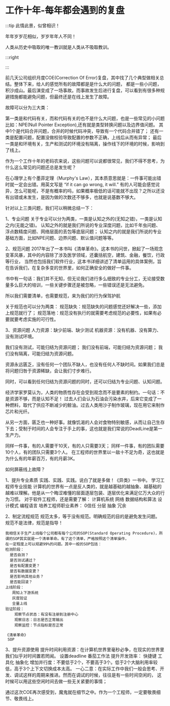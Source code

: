 # 工作十年-每年都会遇到的复盘

:::tip 此情此景，似曾相识！

年年岁岁花相似，岁岁年年人不同！

人类从历史中吸取的唯一教训就是人类从不吸取教训。

:::right


:::

前几天公司组织月度COE(Correction Of Error)复盘，其中找了几个典型做相关总结。整体下来，给人的感觉所有的故障都是是什么大的问题，
都是一些小问题，积沙成山。最后演变成了一场事故。而事故发生后进行复盘，可以看到有很多种规避措施都能避免问题，但最终还是在线上发生了故障。

故障可以分为三大类：

第一类是和代码有关，而和代码有关的也不是什么大问题，也是一些常见的小问题比如：NPE(Null Pointer Exception),还有就是类型转换问题以及边界值问题。
其中1个是代码合并问题，合并的时候代码冲突，导致有一个代码合并错了；
还有一类是配置问题，配置没做校验导致配置的参数不正确，上线后从而有异常；
最后一类是和环境有关，生产和测试的环境没有隔离，操作线下的环境的时候，影响到了线上。

作为一个工作十年的老码农来说，这些问题可以说都很常见，我们不得不思考，为什么这么常见的问题还总是发生呢？

在心理学上有个墨菲定理（Murphy's Law），其本质意思就是：一件事可能出错时就一定会出错。用英文写是 “if it can go wrong, it will.”
有的人可能会感觉诧异，怎么可能呢，不是有概率的吗，如果概率极低的话可能就不出现？之所以还没有出错或未发生，是因为做的次数还不够多，也就是说基数不够大。

针对以上三类问题，我们可以稍微总结一下：

1、专业问题
  关于专业可以分为两类，一类是认知之外的(无知之错)，一类是认知之内(无能之错)。
  认知之外的就是我们所说的专业深度问题，比如千年虫问题、浮点数精度问题、网络层面的丢包等底层问题；
  认知之内的就是我们所说的专业基础方面，比如NPE问题、边界问题、默认值问题等等。
  
2、规范问题
  2017年出了一本书叫《清单革命》。这本书的问世，掀起了一场观念变革风暴，其中的内容除了涉及医学领域，还囊括航空，建筑、金融，餐饮，行政等行业，
  当然也包括我们软件行业，这本书详细讲述了清单运用的具体案例，旨在告诉我们，在复杂多变的世界里，如何正确安全的做好一件事。
  
  书中有一句话：我们并不无知，但无论我们进行多么细致的专业分工，无论接受数量多么巨大的培训，一些关键步骤还是被忽略，一些错误还是无法避免。
  
  所以我们需要清单，也需要规范，来为我们的行为保驾护航
  
  关于规范也可以分为两类：
  规范缺失：规范缺失的问题感觉还好解决一些，添加上规范就行了；
  规范落地：规范没有执行的就需要考虑规范的必要性，如果有必要就要考虑实施的可行性。
  
3、资源问题
   人力资源：缺少前端、缺少测试
   机器资源：没有机器、没有算力、没有测试环境。
   
   我们没有测试，可能归结为资源问题；
   我们没有前端，可能归结为资源问题；
   我们没有隔离，可能归结为资源问题。
      
   资源永远匮乏，没有任何一个团队不缺人，也没有任何人不缺时间。如果我们总是将问题归咎于资源稀缺，会让我们寸步难行。
    
   同时，可以看到任何归结为资源问题的同时，还可以归结为专业问题、认知问题。
    
   经济学家罗莫认为，人类的物质性存在会受到观念而不是要素的制约。一句话：不是资源不够，而是认知不足！
   过去人们会认为石油会污染水井，后来它变成了一种燃料，取代了供应不断减少的鲸油。过去人类用沙子制作玻璃，现在用它来制作芯片和光纤。
    
   从另一方面，匮乏也一种好事。就像饥渴的人会对食物特别敏感，从而让自己生存下去；受制于时间的人会专注于手上的事，这也就是我们常说的DeadLine是第一生产力。
     
   同样一件事，有的人需要干10天，有的人只需要3天；
   同样一件事，有的团队需要10个人，有的团队只需要3个人。
   在工程师的世界里以一敌十不足为奇，这也就是为什么有的年薪百万，有的月薪3K。

如何屏蔽线上故障？

1、提升专业素质
    实践、实践、实践。说白了就是多做！《异类》一书中。
   学习工程师专业技能
      计算机的世界有一点是反人类的，就是越基础的越抽象、越基础的越难以理解。他是从一个晦涩难懂的层面逐层包装、逐层优化来满足亿万大众的行为习惯。
      对于软件工程师，还是需要了解：
      计算机系统
      网络
      数据结构和算法
      设计模式
      编程语言
   培养工程师职业素养：
      0信任
      分层
      抽象
      冗余
    
2、制定流程规范
    规范太多，等于没有规范。明确规范的目的是避免发生问题。
    规范不是法律，规范是指导！
   
    我相信关于生产上线每个公司都有每个公司的SOP(Standard Operating Procedure)，所谓的SOP其实就是一个清单革命。有了这个清单，严格按照这个清单操作，
    在一定程度上可以规避99%的问题。其中一般的SOP包括：
    检测阶段：
      是否自测？
      是否测试通过？
      是否有配置变更？
      是否有数据变更？
      是否影响其他业务？
      是否能回滚？
    上线阶段：
       周知上下游系统
       灰度验证
       全量上线
    验证阶段：
        观察节点状态：有没有注册到注册中心
        观察日志：日志是否正常输出
        观察监控：节点指标是否正常
        
    《清单革命》
     SOP

3、提升资源使用
   提升时间利用资源：在计算机世界里毫秒必争，在现实的世界里我们似乎对时间置若罔闻。
    设置deadline
    番茄工作法
   提升开发效率：
    快捷键
    工具化
    抽象化
   增加并行度：不要低于2个，不要高于3个。低于2个大脑利用率较低，高于3个上下文切换成本太高。
    一心二意：在实际工作中我们一般会思考、开发、调试这样的周期来推进。然而在调试的时候，往往是有一些时间空闲的，
    这时候可以用这些空闲时间去做一些无关紧要的事情；
   
  
 



通过这次COE再次感受到，魔鬼就在细节之中。作为一个工程师，一定要敬畏细节、敬畏线上。





